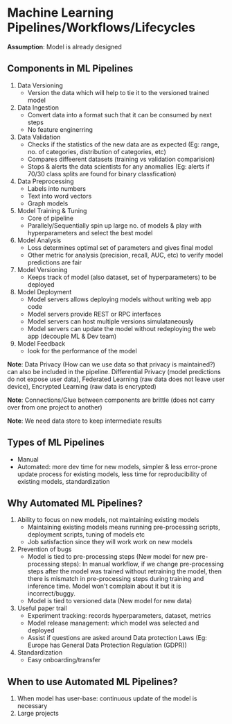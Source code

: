 # Machine Learning Pipelines/Workflows/Lifecycles
**Assumption**: Model is already designed

## Components in ML Pipelines
1. Data Versioning
    - Version the data which will help to tie it to the versioned trained model
2. Data Ingestion
    - Convert data into a format such that it can be consumed by next steps
    - No feature enginerring
3. Data Validation
    - Checks if the statistics of the new data are as expected (Eg: range, no. of categories, distribution of categories, etc)
    - Compares diffeerent datasets (training vs validation comparision)
    - Stops & alerts the data scientists for any anomalies (Eg: alerts if 70/30 class splits are found for binary classfication)
4. Data Preprocessing
    - Labels into numbers
    - Text into word vectors
    - Graph models
5. Model Training & Tuning
    - Core of pipeline
    - Parallely/Sequentially spin up large no. of models & play with hyperparameters and select the best model
6. Model Analysis
    - Loss determines optimal set of parameters and gives final model
    - Other metric for analysis (precision, recall, AUC, etc) to verify model predictions are fair
7. Model Versioning
    - Keeps track of model (also dataset, set of hyperparameters) to be deployed
8. Model Deployment
    - Model servers allows deploying models without writing web app code
    - Model servers provide REST or RPC interfaces
    - Model servers can host multiple versions simulataneously
    - Model servers can update the model without redeploying the web app (decouple ML & Dev team)
9. Model Feedback
    - look for the performance of the model

**Note**: Data Privacy (How can we use data so that privacy is maintained?) can also be included in the pipeline. Differential Privacy (model predictions do not expose user data), Federated Learning (raw data does not leave user device), Encrypted Learning (raw data is encrypted)

**Note**: Connections/Glue between components are brittle (does not carry over from one project to another)

**Note**: We need data store to keep intermediate results

## Types of ML Pipelines
- Manual
- Automated: more dev time for new models, simpler & less error-prone update process for existing models, less time for reproducibility of existing models, standardization

## Why Automated ML Pipelines?
1. Ability to focus on new models, not maintaining existing models
    - Maintaining existing models means running pre-processing scripts, deployment scripts, tuning of models etc
    - Job satisfaction since they will work work on new models
2. Prevention of bugs
    - Model is tied to pre-processing steps (New model for new pre-processing steps): In manual workflow, if we change pre-processing steps after the model was trained without retraining the model, then there is mismatch in pre-processing steps during training and inference time. Model won't complain about it but it is incorrect/buggy. 
    - Model is tied to versioned data (New model for new data)
3. Useful paper trail
    - Experiment tracking: records hyperparameters, dataset, metrics
    - Model release management: which model was selected and deployed
    - Assist if questions are asked around Data protection Laws (Eg: Europe has General Data Protection Regulation (GDPR))
4. Standardization
    - Easy onboarding/transfer   
    
## When to use Automated ML Pipelines?
1. When model has user-base: continuous update of the model is necessary
2. Large projects
